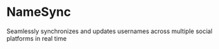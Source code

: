 # NameSync
Seamlessly synchronizes and updates usernames across multiple social platforms in real time
